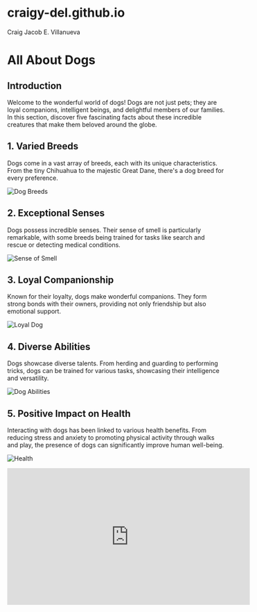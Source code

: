 # craigy-del.github.io
Craig Jacob E. Villanueva
# All About Dogs

## Introduction
Welcome to the wonderful world of dogs! Dogs are not just pets; they are loyal companions, intelligent beings, and delightful members of our families. In this section, discover five fascinating facts about these incredible creatures that make them beloved around the globe.

## 1. Varied Breeds
Dogs come in a vast array of breeds, each with its unique characteristics. From the tiny Chihuahua to the majestic Great Dane, there's a dog breed for every preference.

![Dog Breeds](https://i.pinimg.com/originals/b6/5d/ea/b65dea99ec670db281e349b43cca668c.jpg)

## 2. Exceptional Senses
Dogs possess incredible senses. Their sense of smell is particularly remarkable, with some breeds being trained for tasks like search and rescue or detecting medical conditions.

![Sense of Smell](https://www.dogster.com/wp-content/uploads/2019/10/Dog-using-his-nose-to-smell-the-grass.jpg)


## 3. Loyal Companionship
Known for their loyalty, dogs make wonderful companions. They form strong bonds with their owners, providing not only friendship but also emotional support.

![Loyal Dog](https://hips.hearstapps.com/hmg-prod/images/most-loyal-dog-breeds-st-bernard-1571189105.jpg?crop=1.00xw:0.754xh;0,0.128xh&resize=1200:*)

## 4. Diverse Abilities
Dogs showcase diverse talents. From herding and guarding to performing tricks, dogs can be trained for various tasks, showcasing their intelligence and versatility.

![Dog Abilities](https://www.palmbeachpost.com/gcdn/authoring/2014/02/22/NPPP/ghows-LK-56f4031d-c172-487c-9694-1b61fbd63180-d96178b2.jpeg?width=660&height=372&fit=crop&format=pjpg&auto=webp)


## 5. Positive Impact on Health
Interacting with dogs has been linked to various health benefits. From reducing stress and anxiety to promoting physical activity through walks and play, the presence of dogs can significantly improve human well-being.

![Health](https://ihpi.umich.edu/sites/default/files/inline-images/Pets-Health_02_graphic_web_0.png)

<iframe width="560" height="315" src="https://www.youtube.com/embed/H5YGYSdAPvI?si=omR4rtxzQ_tOqzus" title="YouTube video player" frameborder="0" allow="accelerometer; autoplay; clipboard-write; encrypted-media; gyroscope; picture-in-picture; web-share" allowfullscreen></iframe>
